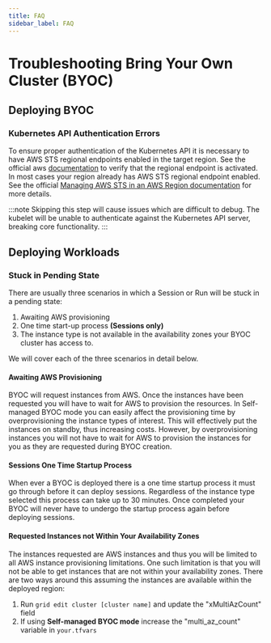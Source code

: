 ```yaml
---
title: FAQ
sidebar_label: FAQ
---
```


# Troubleshooting Bring Your Own Cluster (BYOC)

## Deploying BYOC

### Kubernetes API Authentication Errors
To ensure proper authentication of the Kubernetes API it is necessary to have AWS STS regional endpoints enabled in the target region. See the official aws [documentation](https://console.aws.amazon.com/iam/home#/account_settings) to verify that the regional endpoint is activated. In most cases your region already has AWS STS regional endpoint enabled. See the official [Managing AWS STS in an AWS Region documentation](https://docs.aws.amazon.com/IAM/latest/UserGuide/id_credentials_temp_enable-regions.html) for more details.

:::note
    Skipping this step will cause issues which are difficult to debug. The kubelet will be unable to authenticate against the Kubernetes API server, breaking core functionality.
:::

## Deploying Workloads

### Stuck in Pending State
There are usually three scenarios in which a Session or Run will be stuck in a pending state:
1. Awaiting AWS provisioning
2. One time start-up process **(Sessions only)**
3. The instance type is not available in the availability zones your BYOC cluster has access to.

We will cover each of the three scenarios in detail below.

#### Awaiting AWS Provisioning

BYOC will request instances from AWS. Once the instances have been requested you will have to wait for AWS to provision the resources. In Self-managed BYOC mode you can easily affect the provisioning time by overprovisioning the instance types of interest. This will effectively put the instances on standby, thus increasing costs. However, by overprovisioning instances you will not have to wait for AWS to provision the instances for you as they are requested during BYOC creation.

#### Sessions One Time Startup Process

When ever a BYOC is deployed there is a one time startup process it must go through before it can deploy sessions. Regardless of the instance type selected this process can take up to 30 minutes. Once completed your BYOC will never have to undergo the startup process again before deploying sessions.

#### Requested Instances not Within Your Availability Zones

The instances requested are AWS instances and thus you will be limited to all AWS instance provisioning limitations. One such limitation is that you will not be able to get instances that are not within your availability zones. There are two ways around this assuming the instances are available within the deployed region:

1. Run `grid edit cluster [cluster name]` and update the "xMultiAzCount" field
2. If using **Self-managed BYOC mode** increase the "multi_az_count" variable in `your.tfvars`
